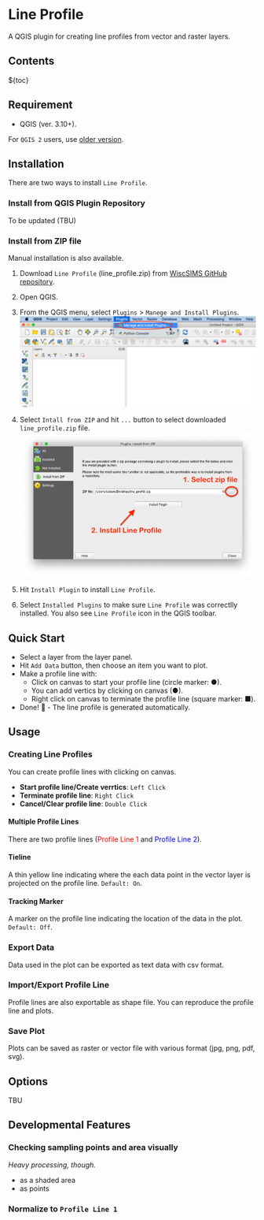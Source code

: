 # Line Profile

A QGIS plugin for creating line profiles from vector and raster layers.

## Contents

${toc}

## Requirement

- QGIS (ver. 3.10+).

For `QGIS 2` users, use [older version]('htts://github.com/saburo/LineProfile_QGIS2').

## Installation

There are two ways to install `Line Profile`.

### Install from QGIS Plugin Repository

To be updated (TBU)

<!-- 1. Open QGIS. -->
<!--  -->
<!-- 2. From the QGIS menu, select `Plugins` > `Manege and Install Plugins`. -->
<!--    <a href="img/readme/plugin_install_menu.png" target="_blank"><img src="img/readme/plugin_install_menu.png" width="500" alt=""></a> -->
<!--  -->
<!-- 3. Search/find `Line Profile` from the plugin list and click `Install Plugin` button on the right bottom of `Manege and Install Plugins` window. -->
<!--    <a href="img/readme/search_and_install_WiscSIMSTool.png" target="_blank"><img src="img/readme/search_and_install_WiscSIMSTool.png" width="600" alt="Install Line Profile from the list"></a> -->
<!--  -->
<!-- 4. Select `Installed Plugins` to make sure `Line Profile` was correctlly installed. If it is not checked, click the checkbox (on the left of green puzzle piece icon) to activate the plugin. You also see `Line Profile` icon in the QGIS toolbar. -->
<!--  -->

### Install from ZIP file

Manual installation is also available.

1. Download `Line Profile` (line_profile.zip) from [WiscSIMS GitHub repository](https://github.com/wiscsims/line_profile/releases/latest).

2. Open QGIS.

3. From the QGIS menu, select `Plugins` > `Manege and Install Plugins`.
   <a href="img/readme/plugin_install_menu.png" target="_blank"><img src="img/readme/plugin_install_menu.png" width="500" alt=""></a>

4. Select `Intall from ZIP` and hit `...` button to select downloaded `line_profile.zip` file.
   <a href="img/readme/plugin_install_zip.png" target="_blank"><img src="img/readme/plugin_install_zip.png" width="600" alt="Install Line Profile from zip file"></a>

5. Hit `Install Plugin` to install `Line Profile`.
6. Select `Installed Plugins` to make sure `Line Profile` was correctlly installed. You also see `Line Profile` icon in the QGIS toolbar.

## Quick Start

- Select a layer from the layer panel.
- Hit `Add Data` button, then choose an item you want to plot.
- Make a profile line with:
  - Click on canvas to start your profile line (circle marker: ●).
  - You can add vertics by clicking on canvas (●).
  - Right click on canvas to terminate the profile line (square marker: ■).
- Done! 🎉 - The line profile is generated automatically.

## Usage

### Creating Line Profiles

You can create profile lines with clicking on canvas.

- **Start profile line/Create verrtics**: `Left Click`
- **Terminate profile line**: `Right Click`
- **Cancel/Clear profile line**: `Double Click`

<!-- #### On Raster Layers -->
<!--  -->
<!-- TBU -->
<!--  -->
<!-- #### On Vector Layers -->
<!--  -->
<!-- TBU -->

#### Multiple Profile Lines

There are two profile lines (<span style="color:red;">Profile Line 1</span> and <span style="color:blue;">Profile Line 2</span>).

#### Tieline

A thin yellow line indicating where the each data point in the vector layer is projected on the profile line. `Default: On`.

#### Tracking Marker

A marker on the profile line indicating the location of the data in the plot. `Default: Off`.

### Export Data

Data used in the plot can be exported as text data with csv format.

### Import/Export Profile Line

Profile lines are also exportable as shape file. You can reproduce the profile line and plots.

### Save Plot

Plots can be saved as raster or vector file with various format (jpg, png, pdf, svg).

## Options

TBU

## Developmental Features

### Checking sampling points and area visually

_Heavy processing, though._

- as a shaded area
- as points

### Normalize to `Profile Line 1`
